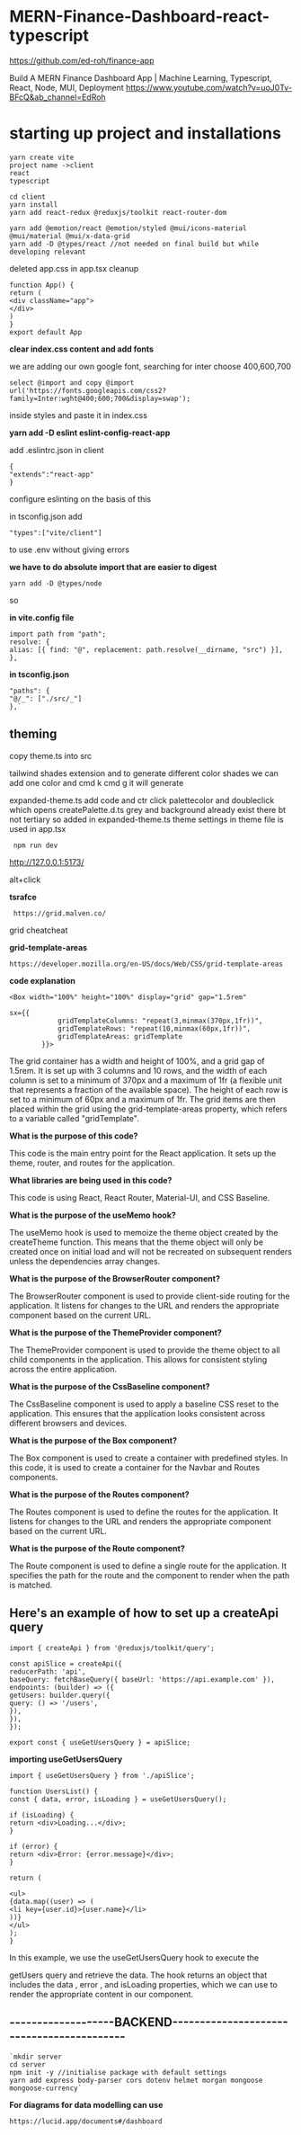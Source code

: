 # MERN-Finance-Dashboard-react-typescript

https://github.com/ed-roh/finance-app

Build A MERN Finance Dashboard App | Machine Learning, Typescript, React, Node, MUI, Deployment
https://www.youtube.com/watch?v=uoJ0Tv-BFcQ&ab_channel=EdRoh

# starting up project and installations

    yarn create vite
    project name ->client
    react
    typescript

    cd client
    yarn install
    yarn add react-redux @reduxjs/toolkit react-router-dom

    yarn add @emotion/react @emotion/styled @mui/icons-material @mui/material @mui/x-data-grid
    yarn add -D @types/react //not needed on final build but while developing relevant

<!--    package for a specific library -->

deleted app.css
in app.tsx cleanup

    function App() {
    return (
    <div className="app">
    </div>
    )
    }
    export default App

**clear index.css content and add fonts**

we are adding our own google font, searching for inter choose 400,600,700

    select @import and copy @import url('https://fonts.googleapis.com/css2?family=Inter:wght@400;600;700&display=swap');

inside styles and paste it in index.css

**yarn add -D eslint eslint-config-react-app**

add .eslintrc.json in client

    {
    "extends":"react-app"
    }

configure eslinting on the basis of this

in tsconfig.json add

    "types":["vite/client"]

to use .env without giving errors

**we have to do absolute import that are easier to digest**

`yarn add -D @types/node`

so

**in vite.config file**

    import path from "path";
    resolve: {
    alias: [{ find: "@", replacement: path.resolve(__dirname, "src") }],
    },

**in tsconfig.json**

    "paths": {
    "@/_": ["./src/_"]
    },`

## theming

copy theme.ts into src

tailwind shades extension and to generate different color shades we can add one color and cmd k cmd g it will generate

expanded-theme.ts add code and ctr click palettecolor and doubleclick which opens createPalette.d.ts
grey and background already exist there bt not tertiary so added in expanded-theme.ts
theme settings in theme file is used in app.tsx

     npm run dev

http://127.0.0.1:5173/

alt+click

**tsrafce**

` https://grid.malven.co/`

grid cheatcheat

**grid-template-areas**

`https://developer.mozilla.org/en-US/docs/Web/CSS/grid-template-areas`

**code explanation**

    <Box width="100%" height="100%" display="grid" gap="1.5rem"

    sx={{
                gridTemplateColumns: "repeat(3,minmax(370px,1fr))",
                gridTemplateRows: "repeat(10,minmax(60px,1fr))",
                gridTemplateAreas: gridTemplate
            }}>

The grid container has a width and height of 100%, and a grid gap of 1.5rem. It is set up with 3 columns and 10 rows, and the width of each column is set to a minimum of 370px and a maximum of 1fr (a flexible unit that represents a fraction of the available space). The height of each row is set to a minimum of 60px and a maximum of 1fr. The grid items are then placed within the grid using the grid-template-areas property, which refers to a variable called "gridTemplate".

**What is the purpose of this code?**

This code is the main entry point for the React application. It sets up the theme, router, and routes for the application.

**What libraries are being used in this code?**

This code is using React, React Router, Material-UI, and CSS Baseline.

**What is the purpose of the useMemo hook?**

The useMemo hook is used to memoize the theme object created by the createTheme function. This means that the theme object will only be created once on initial load and will not be recreated on subsequent renders unless the dependencies array changes.

**What is the purpose of the BrowserRouter component?**

The BrowserRouter component is used to provide client-side routing for the application. It listens for changes to the URL and renders the appropriate component based on the current URL.

**What is the purpose of the ThemeProvider component?**

The ThemeProvider component is used to provide the theme object to all child components in the application. This allows for consistent styling across the entire application.

**What is the purpose of the CssBaseline component?**

The CssBaseline component is used to apply a baseline CSS reset to the application. This ensures that the application looks consistent across different browsers and devices.

**What is the purpose of the Box component?**

The Box component is used to create a container with predefined styles. In this code, it is used to create a container for the Navbar and Routes components.

**What is the purpose of the Routes component?**

The Routes component is used to define the routes for the application. It listens for changes to the URL and renders the appropriate component based on the current URL.

**What is the purpose of the Route component?**

The Route component is used to define a single route for the application. It specifies the path for the route and the component to render when the path is matched.

## Here's an example of how to set up a createApi query

    import { createApi } from '@reduxjs/toolkit/query';

    const apiSlice = createApi({
    reducerPath: 'api',
    baseQuery: fetchBaseQuery({ baseUrl: 'https://api.example.com' }),
    endpoints: (builder) => ({
    getUsers: builder.query({
    query: () => '/users',
    }),
    }),
    });

    export const { useGetUsersQuery } = apiSlice;

**importing useGetUsersQuery**

    import { useGetUsersQuery } from './apiSlice';

    function UsersList() {
    const { data, error, isLoading } = useGetUsersQuery();

    if (isLoading) {
    return <div>Loading...</div>;
    }

    if (error) {
    return <div>Error: {error.message}</div>;
    }

    return (

    <ul>
    {data.map((user) => (
    <li key={user.id}>{user.name}</li>
    ))}
    </ul>
    );
    }

In this example, we use the useGetUsersQuery hook to execute the

getUsers query and retrieve the data. The hook returns an object that includes the data , error , and isLoading properties, which we can use to render the appropriate content in our component.

## -------------------BACKEND------------------------------------------

    `mkdir server
    cd server
    npm init -y //initialise package with default settings
    yarn add express body-parser cors dotenv helmet morgan mongoose mongoose-currency`

**For diagrams for data modelling can use**

`https://lucid.app/documents#/dashboard`
